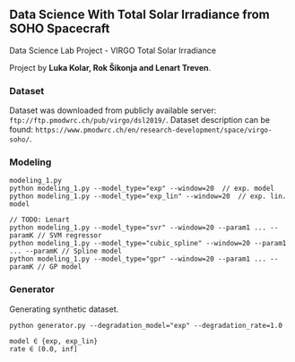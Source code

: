## Data Science With Total Solar Irradiance from SOHO Spacecraft

Data Science Lab Project - VIRGO Total Solar Irradiance

Project by **Luka Kolar, Rok Šikonja and Lenart Treven**.

### Dataset

Dataset was downloaded from publicly available server: ```ftp://ftp.pmodwrc.ch/pub/virgo/dsl2019/```.
Dataset description can be found: ```https://www.pmodwrc.ch/en/research-development/space/virgo-soho/```.

### Modeling

    modeling_1.py
    python modeling_1.py --model_type="exp" --window=20  // exp. model
    python modeling_1.py --model_type="exp_lin" --window=20  // exp. lin. model
    
    // TODO: Lenart
    python modeling_1.py --model_type="svr" --window=20 --param1 ... --paramK // SVM regressor
    python modeling_1.py --model_type="cubic_spline" --window=20 --param1 ... --paramK // Spline model
    python modeling_1.py --model_type="gpr" --window=20 --param1 ... --paramK // GP model


### Generator

Generating synthetic dataset.

    python generator.py --degradation_model="exp" --degradation_rate=1.0
    
    model ∈ {exp, exp_lin}
    rate ∈ (0.0, inf]
